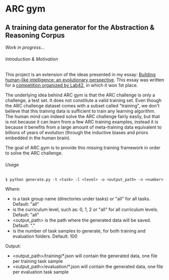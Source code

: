 # ARC gym
## A training data generator for the Abstraction & Reasoning Corpus

*Work in progress...*

###### Introduction & Motivation

This project is an extension of the ideas presented in my essay: [Building human-like intelligence: an evolutionary perspective](essay.pdf).
This essay was written for a [competition organized by Lab42](https://lab42.global/past-challenges/essay-intelligence/), in which it won 1st place.

The underlying idea behind ARC gym is that the ARC challenge is only a challenge, a test set. It does not constitute a valid training set. Even though
the ARC challenge dataset comes with a subset called "training", we don't believe that this training data is sufficient to train any learning algorithm.
The human mind can indeed solve the ARC challenge fairly easily, but that is not because it can learn from a few ARC training examples, instead it is
because it benefits from a large amount of meta-training data equivalent to billions of years of evolution (through the inductive biases and priors embedded
in the human brain).

The goal of ARC gym is to provide this missing training framework in order to solve the ARC challenge.

###### Usage
```
$ python generate.py -t <task> -l <level> -o <output_path> -n <number>
```

Where:
* <task> is a task group name (directories under tasks) or "all" for all tasks. Default: "all"
* <level> is the curriculum level, such as: 0, 1, 2 or "all" for all curriculum levels. Default: "all"
* <output_path> is the path where the generated data will be saved. Default: "."
* <number> is the number of task samples to generate, for both training and evaluation folders. Default: 100

Output:
* <output_path>/training/*.json will contain the generated data, one file per training task sample
* <output_path>/evaluation/*.json will contain the generated data, one file per evaluation task sample
